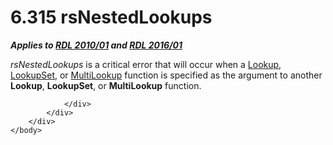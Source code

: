 <html dir="LTR" xmlns:mshelp="http://msdn.microsoft.com/mshelp" xmlns:ddue="http://ddue.schemas.microsoft.com/authoring/2003/5" xmlns:xlink="http://www.w3.org/1999/xlink" xmlns:tool="http://www.microsoft.com/tooltip">
    <head>
        <meta http-equiv="Content-Type" content="text/html; CHARSET=utf-8"></meta>
        <meta name="save" content="history"></meta>
        <title>6.315 rsNestedLookups</title>
        <xml>
            <mshelp:toctitle title="6.315 rsNestedLookups"></mshelp:toctitle>
            <mshelp:rltitle title="[MS-RDL]: rsNestedLookups"></mshelp:rltitle>
            <mshelp:keyword index="A" term="39560d17-02cf-4a10-9a9d-6e930fb149fc"></mshelp:keyword>
            <mshelp:attr name="DCSext.ContentType" value="open specification"></mshelp:attr>
            <mshelp:attr name="AssetID" value="39560d17-02cf-4a10-9a9d-6e930fb149fc"></mshelp:attr>
            <mshelp:attr name="TopicType" value="kbRef"></mshelp:attr>
            <mshelp:attr name="DCSext.Title" value="[MS-RDL]: rsNestedLookups" />
        </xml>
    </head>
    <body>
        <div id="header">
            <h1 class="heading">6.315 rsNestedLookups</h1>
        </div>
        <div id="mainSection">
            <div id="mainBody">
                <div id="allHistory" class="saveHistory"></div>
                <div id="sectionSection0" class="section" name="collapseableSection">
                    

<p><b><i>Applies to </i></b><a href="3428e690-a348-4ec7-8a6a-8efb42d2cdee.html"><b><i>RDL 2010/01</i></b></a><b><i>
and </i></b><a href="52ce3983-2bfc-4e72-9359-42aaf5fe4509.html"><b><i>RDL 2016/01</i></b></a></p>

<p><i>rsNestedLookups</i> is a critical error that will occur
when a <a href="f7cfa0a3-695f-496c-ac72-e4f865e2803a.html">Lookup</a>, <a href="def44c38-e9cc-449b-87fc-72a95ef1c8fb.html">LookupSet</a>, or <a href="5b2699f6-8b46-40d7-9a92-0d23132d3d08.html">MultiLookup</a> function is
specified as the argument to another <b>Lookup</b>, <b>LookupSet</b>, or <b>MultiLookup</b>
function.</p>


                </div>
            </div>
        </div>
    </body>
</html>